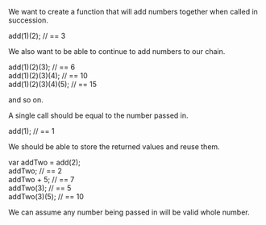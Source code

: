 We want to create a function that will add numbers together when called in succession.

add(1)(2); // == 3

We also want to be able to continue to add numbers to our chain.

add(1)(2)(3); // == 6 <br>
add(1)(2)(3)(4); // == 10 <br>
add(1)(2)(3)(4)(5); // == 15 <br>

and so on. <br>

A single call should be equal to the number passed in.

add(1); // == 1 <br>

We should be able to store the returned values and reuse them.

var addTwo = add(2); <br>
addTwo; // == 2 <br>
addTwo + 5; // == 7 <br>
addTwo(3); // == 5 <br>
addTwo(3)(5); // == 10 <br>

We can assume any number being passed in will be valid whole number.
